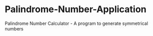 # Palindrome-Number-Application
Palindrome Number Calculator - A program to generate symmetrical numbers
